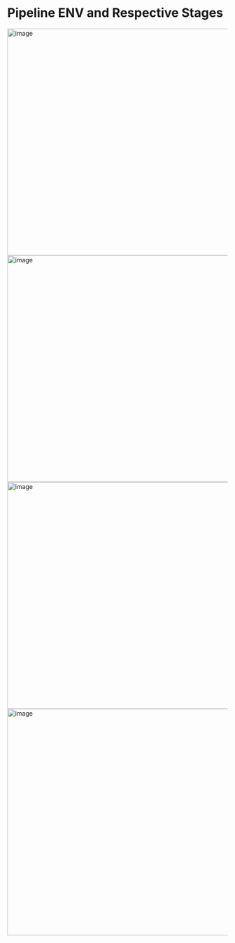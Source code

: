 # Pipeline ENV and Respective Stages 

<img width="648" height="517" alt="image" src="https://github.com/user-attachments/assets/7f8ce17d-6c46-460e-8f6e-f40eb14efc29" />

<img width="648" height="517" alt="image" src="https://github.com/user-attachments/assets/64802c6a-4147-4f36-82e3-c6351c92be94" />

<img width="648" height="517" alt="image" src="https://github.com/user-attachments/assets/d2878e8f-fec7-494d-9525-4a17da683e22" />

<img width="648" height="517" alt="image" src="https://github.com/user-attachments/assets/ad5bfd0e-d938-475e-9765-77e7a2f0fa38" />
